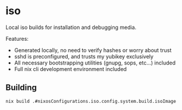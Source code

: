 # iso

Local iso builds for installation and debugging media.

Features:
- Generated locally, no need to verify hashes or worry about trust
- sshd is preconfigured, and trusts my yubikey exclusively
- All necessary bootstrapping utilities (gnupg, sops, etc...) included
- Full nix cli development environment included

## Building

```
nix build .#nixosConfigurations.iso.config.system.build.isoImage
```

